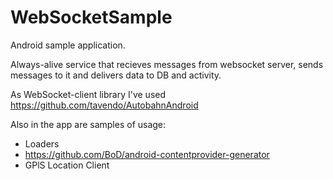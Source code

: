 WebSocketSample
===============

Android sample application.

Always-alive service that recieves messages from websocket server, sends messages to it and delivers data to DB and activity.

As WebSocket-client library I've used https://github.com/tavendo/AutobahnAndroid

Also in the app are samples of usage:
- Loaders
- https://github.com/BoD/android-contentprovider-generator
- GPlS Location Client
